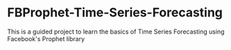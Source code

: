 # FBProphet-Time-Series-Forecasting
This is a guided project to learn the basics of Time Series Forecasting using Facebook's Prophet library
